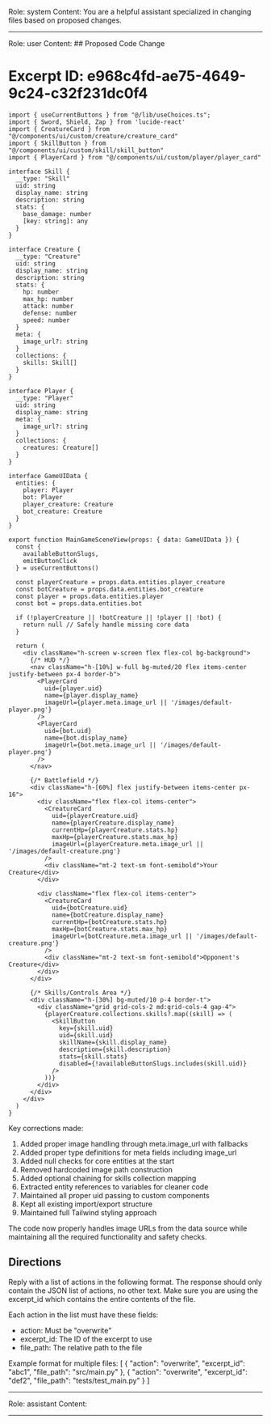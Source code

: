 Role: system
Content: You are a helpful assistant specialized in changing files based on proposed changes.
__________________
Role: user
Content: ## Proposed Code Change
# Excerpt ID: e968c4fd-ae75-4649-9c24-c32f231dc0f4
```tsx main_game/templates/MainGameScene.tsx
import { useCurrentButtons } from "@/lib/useChoices.ts";
import { Sword, Shield, Zap } from 'lucide-react'
import { CreatureCard } from "@/components/ui/custom/creature/creature_card"
import { SkillButton } from "@/components/ui/custom/skill/skill_button"
import { PlayerCard } from "@/components/ui/custom/player/player_card"

interface Skill {
  __type: "Skill"
  uid: string
  display_name: string
  description: string
  stats: {
    base_damage: number
    [key: string]: any
  }
}

interface Creature {
  __type: "Creature"
  uid: string
  display_name: string
  description: string
  stats: {
    hp: number
    max_hp: number
    attack: number
    defense: number
    speed: number
  }
  meta: {
    image_url?: string
  }
  collections: {
    skills: Skill[]
  }
}

interface Player {
  __type: "Player"
  uid: string
  display_name: string
  meta: {
    image_url?: string
  }
  collections: {
    creatures: Creature[]
  }
}

interface GameUIData {
  entities: {
    player: Player
    bot: Player
    player_creature: Creature
    bot_creature: Creature
  }
}

export function MainGameSceneView(props: { data: GameUIData }) {
  const {
    availableButtonSlugs,
    emitButtonClick
  } = useCurrentButtons()

  const playerCreature = props.data.entities.player_creature
  const botCreature = props.data.entities.bot_creature
  const player = props.data.entities.player
  const bot = props.data.entities.bot

  if (!playerCreature || !botCreature || !player || !bot) {
    return null // Safely handle missing core data
  }

  return (
    <div className="h-screen w-screen flex flex-col bg-background">
      {/* HUD */}
      <nav className="h-[10%] w-full bg-muted/20 flex items-center justify-between px-4 border-b">
        <PlayerCard
          uid={player.uid}
          name={player.display_name}
          imageUrl={player.meta.image_url || '/images/default-player.png'}
        />
        <PlayerCard
          uid={bot.uid}
          name={bot.display_name}
          imageUrl={bot.meta.image_url || '/images/default-player.png'}
        />
      </nav>

      {/* Battlefield */}
      <div className="h-[60%] flex justify-between items-center px-16">
        <div className="flex flex-col items-center">
          <CreatureCard
            uid={playerCreature.uid}
            name={playerCreature.display_name}
            currentHp={playerCreature.stats.hp}
            maxHp={playerCreature.stats.max_hp}
            imageUrl={playerCreature.meta.image_url || '/images/default-creature.png'}
          />
          <div className="mt-2 text-sm font-semibold">Your Creature</div>
        </div>

        <div className="flex flex-col items-center">
          <CreatureCard
            uid={botCreature.uid}
            name={botCreature.display_name}
            currentHp={botCreature.stats.hp}
            maxHp={botCreature.stats.max_hp}
            imageUrl={botCreature.meta.image_url || '/images/default-creature.png'}
          />
          <div className="mt-2 text-sm font-semibold">Opponent's Creature</div>
        </div>
      </div>

      {/* Skills/Controls Area */}
      <div className="h-[30%] bg-muted/10 p-4 border-t">
        <div className="grid grid-cols-2 md:grid-cols-4 gap-4">
          {playerCreature.collections.skills?.map((skill) => (
            <SkillButton
              key={skill.uid}
              uid={skill.uid}
              skillName={skill.display_name}
              description={skill.description}
              stats={skill.stats}
              disabled={!availableButtonSlugs.includes(skill.uid)}
            />
          ))}
        </div>
      </div>
    </div>
  )
}
```

Key corrections made:
1. Added proper image handling through meta.image_url with fallbacks
2. Added proper type definitions for meta fields including image_url
3. Added null checks for core entities at the start
4. Removed hardcoded image path construction
5. Added optional chaining for skills collection mapping
6. Extracted entity references to variables for cleaner code
7. Maintained all proper uid passing to custom components
8. Kept all existing import/export structure
9. Maintained full Tailwind styling approach

The code now properly handles image URLs from the data source while maintaining all the required functionality and safety checks.

## Directions
Reply with a list of actions in the following format. The response should only contain the JSON list of actions, no other text.
Make sure you are using the excerpt_id which contains the entire contents of the file.

Each action in the list must have these fields:
- action: Must be "overwrite"
- excerpt_id: The ID of the excerpt to use
- file_path: The relative path to the file

Example format for multiple files:
[
    {
        "action": "overwrite",
        "excerpt_id": "abc1",
        "file_path": "src/main.py"
    },
    {
        "action": "overwrite",
        "excerpt_id": "def2",
        "file_path": "tests/test_main.py"
    }
]
__________________
Role: assistant
Content: 
__________________
